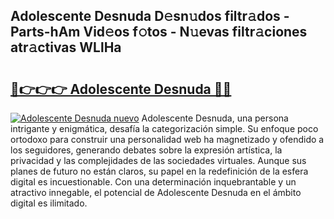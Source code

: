 ## Adolescente Desnuda D𝚎sn𝚞dos filtr𝚊dos - Parts-hAm Vid𝚎os f𝚘tos - N𝚞evas filtr𝚊ciones atr𝚊ctivas WLlHa

# <h2><a href="http://mb6ov6a.tromn.icu/?c=Adolescente+Desnuda">🔗👉👉👉 Adolescente Desnuda 🔗🔗</a></h2>

[![Adolescente Desnuda nuevo](https://i.imgur.com/pEAQMta.gif)](http://mb6ov6a.tromn.icu/?c=Adolescente+Desnuda)
Adolescente Desnuda, una persona intrigante y enigmática, desafía la categorización simple. Su enfoque poco ortodoxo para construir una personalidad web ha magnetizado y ofendido a los seguidores, generando debates sobre la expresión artística, la privacidad y las complejidades de las sociedades virtuales. Aunque sus planes de futuro no están claros, su papel en la redefinición de la esfera digital es incuestionable. Con una determinación inquebrantable y un atractivo innegable, el potencial de Adolescente Desnuda en el ámbito digital es ilimitado.
